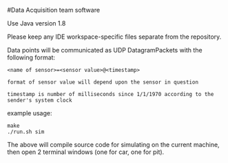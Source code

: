 #Data Acquisition team software

Use Java version 1.8

Please keep any IDE workspace-specific files separate from the repository.

Data points will be communicated as UDP DatagramPackets with the following format:

	<name of sensor>=<sensor value>@<timestamp>

	format of sensor value will depend upon the sensor in question

	timestamp is number of milliseconds since 1/1/1970 according to the sender's system clock

example usage:

    make
	./run.sh sim

The above will compile source code for simulating on the current machine, then open 2 terminal windows (one for car, one for pit).
